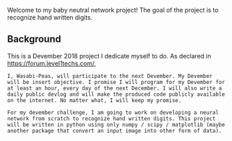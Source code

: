 Welcome to my baby neutral network project! The goal of the project is to recognize hand written digits.

Background
----------

This is a Devember 2018 project I dedicate myself to do. As declared in https://forum.level1techs.com/,

```
I, Wasabi-Peas, will participate to the next Devember. My Devember will be insert objective. I promise I will program for my Devember for at least an hour, every day of the next December. I will also write a daily public devlog and will make the produced code publicly available on the internet. No matter what, I will keep my promise.

For my devember challenge, I am going to work on developing a neural network from scratch to recognize hand written digits. This project will be written in python using only numpy / scipy / matplotlib (maybe another package that convert an input image into other form of data).
```
